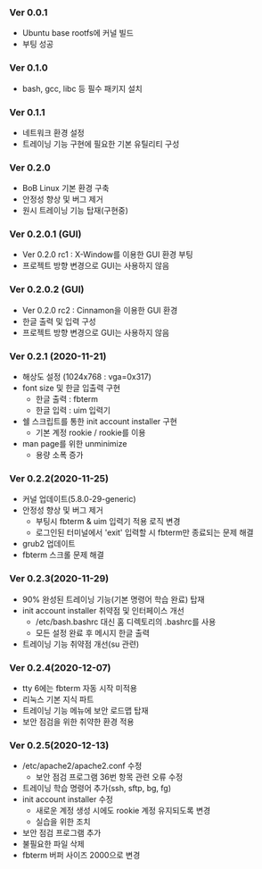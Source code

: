 ### Ver 0.0.1
- Ubuntu base rootfs에 커널 빌드
- 부팅 성공

### Ver 0.1.0
- bash, gcc, libc 등 필수 패키지 설치

### Ver 0.1.1
- 네트워크 환경 설정
- 트레이닝 기능 구현에 필요한 기본 유틸리티 구성

### Ver 0.2.0
- BoB Linux 기본 환경 구축
- 안정성 향상 및 버그 제거
- 원시 트레이닝 기능 탑재(구현중)

### Ver 0.2.0.1 (GUI)
- Ver 0.2.0 rc1 : X-Window를 이용한 GUI 환경 부팅
- 프로젝트 방향 변경으로 GUI는 사용하지 않음

### Ver 0.2.0.2 (GUI)
- Ver 0.2.0 rc2 : Cinnamon을 이용한 GUI 환경
- 한글 출력 및 입력 구성
- 프로젝트 방향 변경으로 GUI는 사용하지 않음

### Ver 0.2.1 (2020-11-21)
- 해상도 설정 (1024x768 : vga=0x317)
- font size 및 한글 입출력 구현
  - 한글 출력 : fbterm 
  - 한글 입력 : uim 입력기
- 쉘 스크립트를 통한 init account installer 구현
  - 기본 계정 rookie / rookie를 이용
- man page를 위한 unminimize
  - 용량 소폭 증가
  
### Ver 0.2.2(2020-11-25)
- 커널 업데이트(5.8.0-29-generic)
- 안정성 향상 및 버그 제거
  - 부팅시 fbterm & uim 입력기 적용 로직 변경
  - 로그인된 터미널에서 'exit' 입력할 시 fbterm만 종료되는 문제 해결
- grub2 업데이트
- fbterm 스크롤 문제 해결

### Ver 0.2.3(2020-11-29)
- 90% 완성된 트레이닝 기능(기본 명령어 학습 완료) 탑재
- init account installer 취약점 및 인터페이스 개선
  - /etc/bash.bashrc 대신 홈 디렉토리의 .bashrc를 사용
  - 모든 설정 완료 후 메시지 한글 출력
- 트레이닝 기능 취약점 개선(su 관련)

### Ver 0.2.4(2020-12-07)
- tty 6에는 fbterm 자동 시작 미적용
- 리눅스 기본 지식 파트
- 트레이닝 기능 메뉴에 보안 로드맵 탑재
- 보안 점검을 위한 취약한 환경 적용

### Ver 0.2.5(2020-12-13)
- /etc/apache2/apache2.conf 수정
  - 보안 점검 프로그램 36번 항목 관련 오류 수정
- 트레이닝 학습 명령어 추가(ssh, sftp, bg, fg)
- init account installer 수정
  - 새로운 계정 생성 시에도 rookie 계정 유지되도록 변경
  - 실습을 위한 조치
- 보안 점검 프로그램 추가
- 불필요한 파일 삭제
- fbterm 버퍼 사이즈 2000으로 변경
